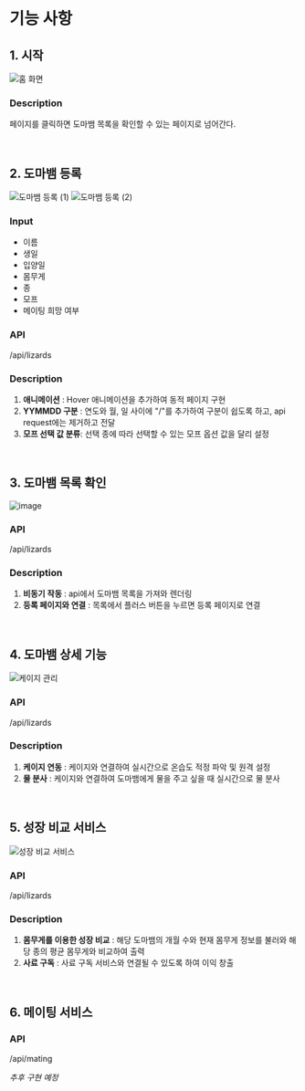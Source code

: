 # 기능 사항
## 1. 시작
![홈 화면](https://github.com/user-attachments/assets/0d8b0bc2-c636-41fa-a348-41966e228a96)


### Description
페이지를 클릭하면 도마뱀 목록을 확인할 수 있는 페이지로 넘어간다.

<br/>

## 2. 도마뱀 등록
![도마뱀 등록 (1)](https://github.com/user-attachments/assets/0a6120af-7073-4d3d-a364-cc885ba80a0c)
![도마뱀 등록 (2)](https://github.com/user-attachments/assets/2fa36afa-5f9e-417f-a2dd-33e703590e0a)


### Input
- 이름
- 생일
- 입양일
- 몸무게
- 종
- 모프
- 메이팅 희망 여부

### API 
/api/lizards <br/>
### Description
1. **애니메이션** : Hover 애니메이션을 추가하여 동적 페이지 구현 <br/>
2. **YYMMDD 구분** : 연도와 월, 일 사이에 "/"를 추가하여 구분이 쉽도록 하고, api request에는 제거하고 전달 <br/>
3. **모프 선택 값 분류**: 선택 종에 따라 선택할 수 있는 모프 옵션 값을 달리 설정 <br/>

<br />

## 3. 도마뱀 목록 확인
![image](https://github.com/user-attachments/assets/876917d3-4e5c-49b3-a416-1d22f0bd9942)

### API 
/api/lizards <br/>
### Description
1. **비동기 작동** : api에서 도마뱀 목록을 가져와 렌더링
2. **등록 페이지와 연결** : 목록에서 플러스 버튼을 누르면 등록 페이지로 연결

<br />

## 4. 도마뱀 상세 기능
![케이지 관리](https://github.com/user-attachments/assets/7ef97965-c88b-4c0f-8bb1-a9f0de8e58b7)

### API 
/api/lizards <br/>
### Description
1. **케이지 연동** : 케이지와 연결하여 실시간으로 온습도 적정 파악 및 원격 설정
2. **물 분사** : 케이지와 연결하여 도마뱀에게 물을 주고 싶을 때 실시간으로 물 분사

<br />

## 5. 성장 비교 서비스
![성장 비교 서비스](https://github.com/user-attachments/assets/10d31925-66a7-442a-b86a-7c2951e9a416)

### API 
/api/lizards <br/>
### Description
1. **몸무게를 이용한 성장 비교** : 해당 도마뱀의 개월 수와 현재 몸무게 정보를 불러와 해당 종의 평균 몸무게와 비교하여 출력
2. **사료 구독** : 사료 구독 서비스와 연결될 수 있도록 하여 이익 창출

<br />

## 6. 메이팅 서비스
### API
/api/mating <br />

*추후 구현 예정*
